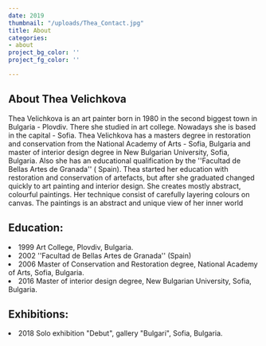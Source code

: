 ```yaml
---
date: 2019
thumbnail: "/uploads/Thea_Contact.jpg"
title: About
categories:
- about
project_bg_color: ''
project_fg_color: ''

---
```

<h2>About Thea Velichkova</h2>

<p>Thea Velichkova is an art painter born in 1980 in the second biggest town in Bulgaria - Plovdiv. There she studied in art college. Nowadays she is based in the capital - Sofia. Thea Velichkova has a masters degree in restoration and conservation from the National Academy of Arts - Sofia, Bulgaria and master of interior design degree in New Bulgarian University, Sofia, Bulgaria. Also she has an educational qualification by the ''Facultad de Bellas Artes de Granada'' ( Spain). Thea started her education with restoration and conservation of artefacts, but after she graduated changed quickly to art painting and interior design. She creates mostly abstract, colourful paintings. Her technique consist of carefully layering colours on canvas. The paintings is an abstract and unique view of her inner world </p>

<h2>Education:</h2>

<li>1999 Art College, Plovdiv, Bulgaria.</li>

<li>2002 ''Facultad de Bellas Artes de Granada'' (Spain)</li>

<li>2006 Master of Conservation and Restoration degree, National Academy of Arts, Sofia, Bulgaria.</li>

<li>2016 Master of interior design degree, New Bulgarian University, Sofia, Bulgaria.</li>

<p></p>

<h2>Exhibitions:</h2>

<li>2018 Solo exhibition "Debut", gallery "Bulgari", Sofia, Bulgaria.</li>